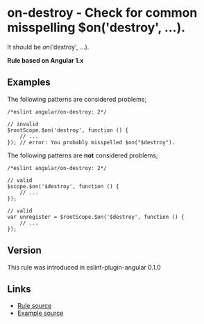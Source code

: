 <!-- WARNING: Generated documentation. Edit docs and examples in the rule and examples file ('rules/on-destroy.js', 'examples/on-destroy.js'). -->

# on-destroy - Check for common misspelling $on('destroy', ...).

It should be $on('$destroy', ...).

**Rule based on Angular 1.x**

## Examples

The following patterns are considered problems;

    /*eslint angular/on-destroy: 2*/

    // invalid
    $rootScope.$on('destroy', function () {
        // ...
    }); // error: You probably misspelled $on("$destroy").

The following patterns are **not** considered problems;

    /*eslint angular/on-destroy: 2*/

    // valid
    $scope.$on('$destroy', function () {
        // ...
    });

    // valid
    var unregister = $rootScope.$on('$destroy', function () {
        // ...
    });

## Version

This rule was introduced in eslint-plugin-angular 0.1.0

## Links

* [Rule source](../rules/on-destroy.js)
* [Example source](../examples/on-destroy.js)
